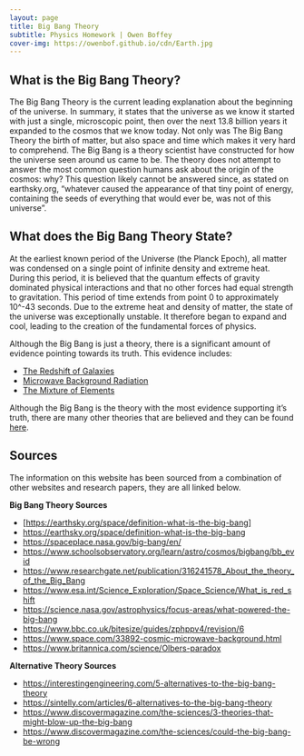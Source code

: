 ```yaml
---
layout: page
title: Big Bang Theory
subtitle: Physics Homework | Owen Boffey
cover-img: https://owenbof.github.io/cdn/Earth.jpg
---
```


## What is the Big Bang Theory?
The Big Bang Theory is the current leading explanation about the beginning of the universe. In summary, it states that the universe as we know it started with just a single, microscopic point, then over the next 13.8 billion years it expanded to the cosmos that we know today. Not only was The Big Bang Theory the birth of matter, but also space and time which makes it very hard to comprehend. 
The Big Bang is a theory scientist have constructed for how the universe seen around us came to be. The theory does not attempt to answer the most common question humans ask about the origin of the cosmos: why? This question likely cannot be answered since, as stated on earthsky.org, “whatever caused the appearance of that tiny point of energy, containing the seeds of everything that would ever be, was not of this universe”.

## What does the Big Bang Theory State?
At the earliest known period of the Universe (the Planck Epoch), all matter was condensed on a single point of infinite density and extreme heat. During this period, it is believed that the quantum effects of gravity dominated physical interactions and that no other forces had equal strength to gravitation.
This period of time extends from point 0 to approximately 10^-43 seconds. Due to the extreme heat and density of matter, the state of the universe was exceptionally unstable. It therefore began to expand and cool, leading to the creation of the fundamental forces of physics.


Although the Big Bang is just a theory, there is a significant amount of evidence pointing towards its truth. This evidence includes: 
* [The Redshift of Galaxies](/redshift) 
* [Microwave Background Radiation](/microwave-background-radiation)
* [The Mixture of Elements](/mixture-of-elements)

Although the Big Bang is the theory with the most evidence supporting it’s truth, there are many other theories that are believed and they can be found [here](https://physics.owenboffey.com/alternative-theories/).

## Sources

The information on this website has been sourced from a combination of other websites and research papers, they are all linked below.

**Big Bang Theory Sources**
* [https://earthsky.org/space/definition-what-is-the-big-bang] 
* https://earthsky.org/space/definition-what-is-the-big-bang
* https://spaceplace.nasa.gov/big-bang/en/
* https://www.schoolsobservatory.org/learn/astro/cosmos/bigbang/bb_evid
* https://www.researchgate.net/publication/316241578_About_the_theory_of_the_Big_Bang
* https://www.esa.int/Science_Exploration/Space_Science/What_is_red_shift
* https://science.nasa.gov/astrophysics/focus-areas/what-powered-the-big-bang
* https://www.bbc.co.uk/bitesize/guides/zphppv4/revision/6
* https://www.space.com/33892-cosmic-microwave-background.html
* https://www.britannica.com/science/Olbers-paradox

**Alternative Theory Sources**
* https://interestingengineering.com/5-alternatives-to-the-big-bang-theory
* https://sintelly.com/articles/6-alternatives-to-the-big-bang-theory
* https://www.discovermagazine.com/the-sciences/3-theories-that-might-blow-up-the-big-bang
* https://www.discovermagazine.com/the-sciences/could-the-big-bang-be-wrong






